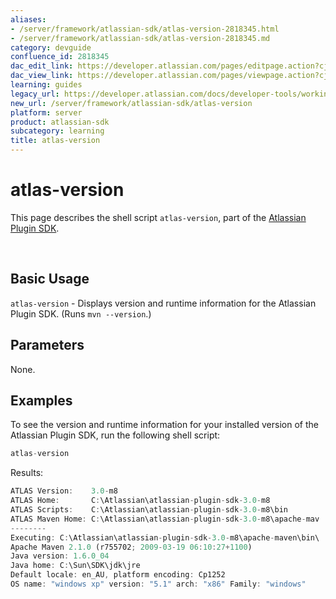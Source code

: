 ```yaml
---
aliases:
- /server/framework/atlassian-sdk/atlas-version-2818345.html
- /server/framework/atlassian-sdk/atlas-version-2818345.md
category: devguide
confluence_id: 2818345
dac_edit_link: https://developer.atlassian.com/pages/editpage.action?cjm=wozere&pageId=2818345
dac_view_link: https://developer.atlassian.com/pages/viewpage.action?cjm=wozere&pageId=2818345
learning: guides
legacy_url: https://developer.atlassian.com/docs/developer-tools/working-with-the-sdk/command-reference/atlas-version
new_url: /server/framework/atlassian-sdk/atlas-version
platform: server
product: atlassian-sdk
subcategory: learning
title: atlas-version
---
```

# atlas-version

This page describes the shell script `atlas-version`, part of the [Atlassian Plugin SDK](/server/framework/atlassian-sdk/working-with-the-sdk).

 

## Basic Usage

`atlas-version` - Displays version and runtime information for the Atlassian Plugin SDK. (Runs `mvn --version`.)

## Parameters

None.

## Examples

To see the version and runtime information for your installed version of the Atlassian Plugin SDK, run the following shell script:

``` javascript
atlas-version
```

Results:

``` javascript
ATLAS Version:    3.0-m8
ATLAS Home:       C:\Atlassian\atlassian-plugin-sdk-3.0-m8
ATLAS Scripts:    C:\Atlassian\atlassian-plugin-sdk-3.0-m8\bin
ATLAS Maven Home: C:\Atlassian\atlassian-plugin-sdk-3.0-m8\apache-mav
--------
Executing: C:\Atlassian\atlassian-plugin-sdk-3.0-m8\apache-maven\bin\
Apache Maven 2.1.0 (r755702; 2009-03-19 06:10:27+1100)
Java version: 1.6.0_04
Java home: C:\Sun\SDK\jdk\jre
Default locale: en_AU, platform encoding: Cp1252
OS name: "windows xp" version: "5.1" arch: "x86" Family: "windows"
```












































































































































































